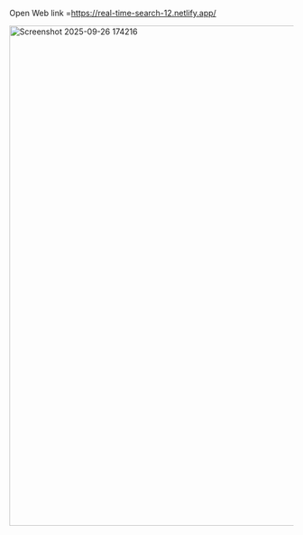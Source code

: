 Open Web link =https://real-time-search-12.netlify.app/

<img width="1886" height="887" alt="Screenshot 2025-09-26 174216" src="https://github.com/user-attachments/assets/40e1d7a9-eccf-45f0-80a4-4f1fcc826db4" />
